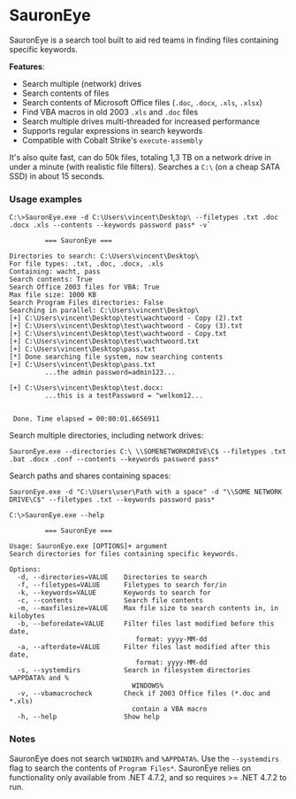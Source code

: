 # SauronEye
SauronEye is a search tool built to aid red teams in finding files containing specific keywords. 

**Features**:
- Search multiple (network) drives
- Search contents of files
- Search contents of Microsoft Office files (`.doc`, `.docx`, `.xls`, `.xlsx`)
- Find VBA macros in old 2003 `.xls` and `.doc` files
- Search multiple drives multi-threaded for increased performance
- Supports regular expressions in search keywords
- Compatible with Cobalt Strike's `execute-assembly`

It's also quite fast, can do 50k files, totaling 1,3 TB on a network drive in under a minute (with realistic file filters). Searches a `C:\` (on a cheap SATA SSD) in about 15 seconds.


### Usage examples

```
C:\>SauronEye.exe -d C:\Users\vincent\Desktop\ --filetypes .txt .doc .docx .xls --contents --keywords password pass* -v`

         === SauronEye ===

Directories to search: C:\Users\vincent\Desktop\
For file types: .txt, .doc, .docx, .xls
Containing: wacht, pass
Search contents: True
Search Office 2003 files for VBA: True
Max file size: 1000 KB
Search Program Files directories: False
Searching in parallel: C:\Users\vincent\Desktop\
[+] C:\Users\vincent\Desktop\test\wachtwoord - Copy (2).txt
[+] C:\Users\vincent\Desktop\test\wachtwoord - Copy (3).txt
[+] C:\Users\vincent\Desktop\test\wachtwoord - Copy.txt
[+] C:\Users\vincent\Desktop\test\wachtwoord.txt
[+] C:\Users\vincent\Desktop\pass.txt
[*] Done searching file system, now searching contents
[+] C:\Users\vincent\Desktop\pass.txt
         ...the admin password=admin123...

[+] C:\Users\vincent\Desktop\test.docx:
         ...this is a testPassword = "welkom12...


 Done. Time elapsed = 00:00:01.6656911
```

Search multiple directories, including network drives:

`SauronEye.exe --directories C:\ \\SOMENETWORKDRIVE\C$ --filetypes .txt .bat .docx .conf --contents --keywords password pass*` 

Search paths and shares containing spaces:

`SauronEye.exe -d "C:\Users\user\Path with a space" -d "\\SOME NETWORK DRIVE\C$" --filetypes .txt --keywords password pass*`

```
C:\>SauronEye.exe --help

         === SauronEye ===

Usage: SauronEye.exe [OPTIONS]+ argument
Search directories for files containing specific keywords.

Options:
  -d, --directories=VALUE    Directories to search
  -f, --filetypes=VALUE      Filetypes to search for/in
  -k, --keywords=VALUE       Keywords to search for
  -c, --contents             Search file contents
  -m, --maxfilesize=VALUE    Max file size to search contents in, in kilobytes
  -b, --beforedate=VALUE     Filter files last modified before this date,
                                format: yyyy-MM-dd
  -a, --afterdate=VALUE      Filter files last modified after this date,
                                format: yyyy-MM-dd
  -s, --systemdirs           Search in filesystem directories %APPDATA% and %
                               WINDOWS%
  -v, --vbamacrocheck        Check if 2003 Office files (*.doc and *.xls)
                               contain a VBA macro
  -h, --help                 Show help
```

### Notes
SauronEye does not search `%WINDIR%` and `%APPDATA%`. 
Use the `--systemdirs` flag to search the contents of `Program Files*`.
SauronEye relies on functionality only available from .NET 4.7.2, and so requires >= .NET 4.7.2 to run.

